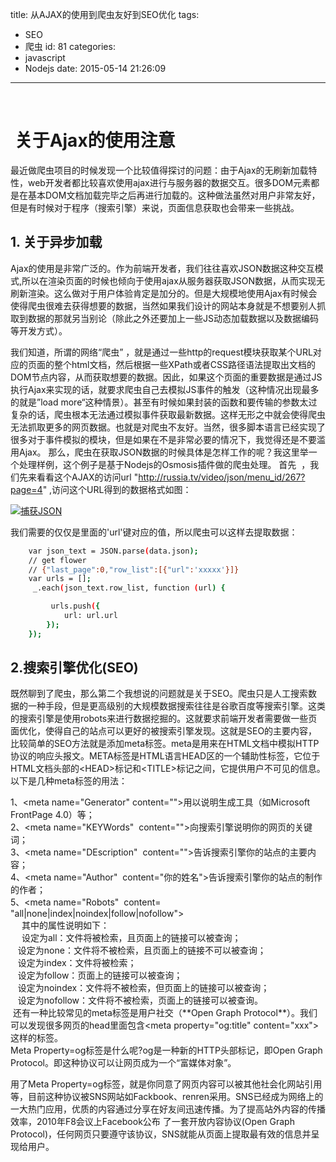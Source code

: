 title: 从AJAX的使用到爬虫友好到SEO优化
tags:
  - SEO
  - 爬虫
id: 81
categories:
  - javascript
  - Nodejs
date: 2015-05-14 21:26:09
---

&nbsp;

#  关于Ajax的使用注意

最近做爬虫项目的时候发现一个比较值得探讨的问题：由于Ajax的无刷新加载特性，web开发者都比较喜欢使用ajax进行与服务器的数据交互。很多DOM元素都是在基本DOM文档加载完毕之后再进行加载的。这种做法虽然对用户非常友好，但是有时候对于程序（搜索引擎）来说，页面信息获取也会带来一些挑战。

## 1.  关于异步加载
Ajax的使用是非常广泛的。作为前端开发者，我们往往喜欢JSON数据这种交互模式,所以在渲染页面的时候也倾向于使用ajax从服务器获取JSON数据，从而实现无刷新渲染。这么做对于用户体验肯定是加分的。但是大规模地使用Ajax有时候会使得爬虫很难去获得想要的数据，当然如果我们设计的网站本身就是不想要别人抓取到数据的那就另当别论（除此之外还要加上一些JS动态加载数据以及数据编码等开发方式）。

我们知道，所谓的网络“爬虫” ，就是通过一些http的request模块获取某个URL对应的页面的整个html文档，然后根据一些XPath或者CSS路径语法提取出文档的DOM节点内容，从而获取想要的数据。因此，如果这个页面的重要数据是通过JS执行Ajax来实现的话，就要求爬虫自己去模拟JS事件的触发（这种情况出现最多的就是”load more“这种情景）。甚至有时候如果封装的函数和要传输的参数太过复杂的话，爬虫根本无法通过模拟事件获取最新数据。这样无形之中就会使得爬虫无法抓取更多的网页数据。也就是对爬虫不友好。当然，很多脚本语言已经实现了很多对于事件模拟的模块，但是如果在不是非常必要的情况下，我觉得还是不要滥用Ajax。 那么，爬虫在获取JSON数据的时候具体是怎样工作的呢？我这里举一个处理样例，这个例子是基于Nodejs的Osmosis插件做的爬虫处理。
首先  ，我们先来看看这个AJAX的访问url "http://russia.tv/video/json/menu_id/267?page=4" ,访问这个URL得到的数据格式如图：

[![](http://bloghugzh-wordpress.stor.sinaapp.com/uploads/2015/05/捕获-300x89.jpg "捕获JSON")](http://bloghugzh-wordpress.stor.sinaapp.com/uploads/2015/05/捕获.jpg)

我们需要的仅仅是里面的'url'键对应的值，所以爬虫可以这样去提取数据：
```bash
    var json_text = JSON.parse(data.json);
    // get flower
    // {"last_page":0,"row_list":[{"url":'xxxxx'}]}
    var urls = [];
     _.each(json_text.row_list, function (url) {

         urls.push({
            url: url.url
        });
    });
```
## 2.搜索引擎优化(SEO)

既然聊到了爬虫，那么第二个我想说的问题就是关于SEO。爬虫只是人工搜索数据的一种手段，但是更高级别的大规模数据搜索往往是谷歌百度等搜索引擎。这类的搜索引擎是使用robots来进行数据挖掘的。这就要求前端开发者需要做一些页面优化，使得自己的站点可以更好的被搜索引擎发现。这就是SEO的主要内容，比较简单的SEO方法就是添加meta标签。meta是用来在HTML文档中模拟HTTP协议的响应头报文。META标签是HTML语言HEAD区的一个辅助性标签，它位于HTML文档头部的&lt;HEAD&gt;标记和&lt;TITLE&gt;标记之间，它提供用户不可见的信息。以下是几种meta标签的用法：
<div align="left">1、&lt;meta name="Generator" content=""&gt;用以说明生成工具（如Microsoft FrontPage 4.0）等；</div>
<div align="left">2、&lt;meta name="KEYWords"  content=""&gt;向搜索引擎说明你的网页的关键词；</div>
<div align="left">3、&lt;meta name="DEscription"  content=""&gt;告诉搜索引擎你的站点的主要内容；</div>
<div align="left">4、&lt;meta name="Author"  content="你的姓名"&gt;告诉搜索引擎你的站点的制作的作者；</div>
<div align="left">5、&lt;meta name="Robots"  content= "all|none|index|noindex|follow|nofollow"&gt;</div>
<div align="left">　 其中的属性说明如下：</div>
<div align="left">　 设定为all：文件将被检索，且页面上的链接可以被查询；</div>
<div align="left">   设定为none：文件将不被检索，且页面上的链接不可以被查询；</div>
<div align="left">   设定为index：文件将被检索；</div>
<div align="left">   设定为follow：页面上的链接可以被查询；</div>
<div align="left">   设定为noindex：文件将不被检索，但页面上的链接可以被查询；</div>
<div align="left">   设定为nofollow：文件将不被检索，页面上的链接可以被查询。</div>
<div align="left"> 还有一种比较常见的meta标签是用户社交（**Open Graph Protocol**）。我们可以发现很多网页的head里面包含&lt;meta property="og:title" content="xxx"&gt;这样的标签。</div>
<div align="left">Meta Property=og标签是什么呢?og是一种新的HTTP头部标记，即Open Graph Protocol。即这种协议可以让网页成为一个“富媒体对象”。</div>

用了Meta Property=og标签，就是你同意了网页内容可以被其他社会化网站引用等，目前这种协议被SNS网站如Fackbook、renren采用。SNS已经成为网络上的一大热门应用，优质的内容通过分享在好友间迅速传播。为了提高站外内容的传播效率，2010年F8会议上Facebook公布 了一套开放内容协议(Open Graph Protocol)，任何网页只要遵守该协议，SNS就能从页面上提取最有效的信息并呈现给用户。
